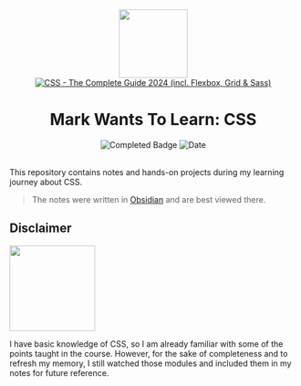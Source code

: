 
<div>
<div id="icon" align="center">
<img src="https://media3.giphy.com/media/v1.Y2lkPTc5MGI3NjExM3ZseHp6MDVnZTRheGNndnJ4eXlmYTI0ZHhidnY0b2R4MnU1enRlbSZlcD12MV9pbnRlcm5hbF9naWZfYnlfaWQmY3Q9cw/JWy2zBSXQ55W5Jh00D/giphy.gif" width="120"/>
</div>
<div id="title" align="center">
<a href="https://www.udemy.com/course/css-the-complete-guide-incl-flexbox-grid-sass/">
<img src="https://img.shields.io/badge/CSS_--_The_Complete_Guide_2024_(incl._Flexbox,_Grid_&amp;_Sass)-white?logo=udemy&style=for-the-badge&color=D2CBCB" alt="CSS - The Complete Guide 2024 (incl. Flexbox, Grid &amp; Sass)" />
</a>
<h1>Mark Wants To Learn: CSS</h1>
</div>
</div>
<div align="center">
<img src="https://img.shields.io/badge/Status-Completed-white?color=52B788" alt="Completed Badge" />
<img src="https://img.shields.io/badge/Date-2025--02--20-white?color=3066BE" alt="Date" />
<br />
<br />
</div>

This repository contains notes and hands-on projects during my learning journey about CSS.

> The notes were written in [Obsidian](https://obsidian.md/) and are best viewed there.

## Disclaimer

<img src="https://media2.giphy.com/media/v1.Y2lkPTc5MGI3NjExZzhudjhwOHl4ZWI2ZGUwdHY2b2QxbHI3ZTdibDltM2liN3V4ZzE0dSZlcD12MV9pbnRlcm5hbF9naWZfYnlfaWQmY3Q9cw/VSX5MvDEK42WDz2Qcj/giphy.gif" width="150" />

I have basic knowledge of CSS, so I am already familiar with some of the points taught in the course. However, for the sake of completeness and to refresh my memory, I still watched those modules and included them in my notes for future reference.
